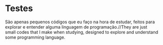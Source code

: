 # Testes
São apenas pequenos códigos que eu faço na hora de estudar, feitos para explorar e entender alguma linguagem de programação.//They are just small codes that I make when studying, designed to explore and understand some programming language.
